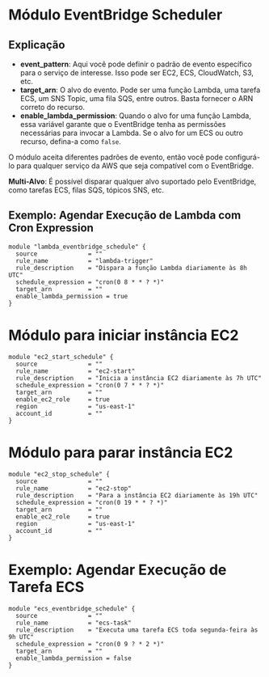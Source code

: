 # Módulo EventBridge Scheduler

## Explicação

- **event_pattern**: Aqui você pode definir o padrão de evento específico para o serviço de interesse. Isso pode ser EC2, ECS, CloudWatch, S3, etc.
- **target_arn**: O alvo do evento. Pode ser uma função Lambda, uma tarefa ECS, um SNS Topic, uma fila SQS, entre outros. Basta fornecer o ARN correto do recurso.
- **enable_lambda_permission**: Quando o alvo for uma função Lambda, essa variável garante que o EventBridge tenha as permissões necessárias para invocar a Lambda. Se o alvo for um ECS ou outro recurso, defina-a como `false`.

O módulo aceita diferentes padrões de evento, então você pode configurá-lo para qualquer serviço da AWS que seja compatível com o EventBridge.

**Multi-Alvo**: É possível disparar qualquer alvo suportado pelo EventBridge, como tarefas ECS, filas SQS, tópicos SNS, etc.

## Exemplo: Agendar Execução de Lambda com Cron Expression

```hcl
module "lambda_eventbridge_schedule" {
  source              = ""
  rule_name           = "lambda-trigger"
  rule_description    = "Dispara a função Lambda diariamente às 8h UTC"
  schedule_expression = "cron(0 8 * * ? *)"
  target_arn          = ""
  enable_lambda_permission = true
}
```

# Módulo para iniciar instância EC2

```hcl
module "ec2_start_schedule" {
  source              = ""
  rule_name           = "ec2-start"
  rule_description    = "Inicia a instância EC2 diariamente às 7h UTC"
  schedule_expression = "cron(0 7 * * ? *)"
  target_arn          = ""
  enable_ec2_role     = true
  region              = "us-east-1"
  account_id          = ""
}
```

# Módulo para parar instância EC2

```hcl
module "ec2_stop_schedule" {
  source              = ""
  rule_name           = "ec2-stop"
  rule_description    = "Para a instância EC2 diariamente às 19h UTC"
  schedule_expression = "cron(0 19 * * ? *)"
  target_arn          = ""
  enable_ec2_role     = true
  region              = "us-east-1"
  account_id          = ""
}

```

# Exemplo: Agendar Execução de Tarefa ECS

```hcl
module "ecs_eventbridge_schedule" {
  source              = ""
  rule_name           = "ecs-task"
  rule_description    = "Executa uma tarefa ECS toda segunda-feira às 9h UTC"
  schedule_expression = "cron(0 9 ? * 2 *)"
  target_arn          = ""
  enable_lambda_permission = false
}

```